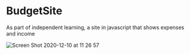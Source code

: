 # BudgetSite
As part of independent learning, a site in javascript that shows expenses and income


![Screen Shot 2020-12-10 at 11 26 57](https://user-images.githubusercontent.com/29823161/101752911-b9d5a500-3ada-11eb-8e5b-f4b860d22009.png)
